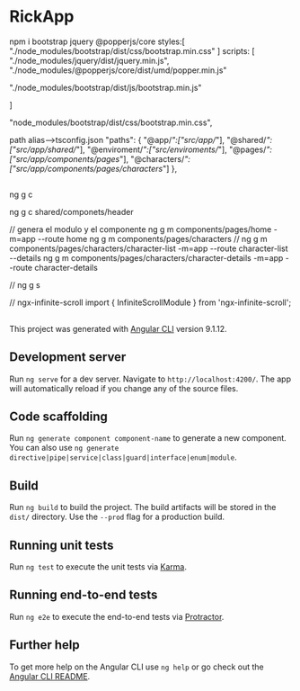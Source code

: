 # RickApp
npm i bootstrap jquery @popperjs/core
styles:[
  "./node_modules/bootstrap/dist/css/bootstrap.min.css"
]
scripts: [
  "./node_modules/jquery/dist/jquery.min.js",
                "./node_modules/@popperjs/core/dist/umd/popper.min.js"

  "./node_modules/bootstrap/dist/js/bootstrap.min.js"

]

"node_modules/bootstrap/dist/css/bootstrap.min.css",

path alias-->tsconfig.json
 "paths": {
      "@app/*":["src/app/*"],
      "@shared/*":["src/app/shared/*"],
      "@enviroment/*":["src/enviroments/*"],
      "@pages/*":["src/app/components/pages*"],
      "@characters/*":["src/app/components/pages/characters*"]
    },

##
ng g c 

ng g c shared/componets/header

// genera el modulo y el componente
ng g m components/pages/home -m=app --route home
ng g m components/pages/characters
//
ng g m components/pages/characters/character-list -m=app --route character-list
--details
ng g m components/pages/characters/character-details -m=app --route character-details

//
ng g s
 

//
ngx-infinite-scroll
import { InfiniteScrollModule } from 'ngx-infinite-scroll';


##

This project was generated with [Angular CLI](https://github.com/angular/angular-cli) version 9.1.12.

## Development server

Run `ng serve` for a dev server. Navigate to `http://localhost:4200/`. The app will automatically reload if you change any of the source files.

## Code scaffolding

Run `ng generate component component-name` to generate a new component. You can also use `ng generate directive|pipe|service|class|guard|interface|enum|module`.

## Build

Run `ng build` to build the project. The build artifacts will be stored in the `dist/` directory. Use the `--prod` flag for a production build.

## Running unit tests

Run `ng test` to execute the unit tests via [Karma](https://karma-runner.github.io).

## Running end-to-end tests

Run `ng e2e` to execute the end-to-end tests via [Protractor](http://www.protractortest.org/).

## Further help

To get more help on the Angular CLI use `ng help` or go check out the [Angular CLI README](https://github.com/angular/angular-cli/blob/master/README.md).
